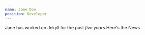 ```yaml
---
name: Jane Doe
position: Developer
---
```



Jane has worked on Jekyll for the past *five years*.Here's the News 
